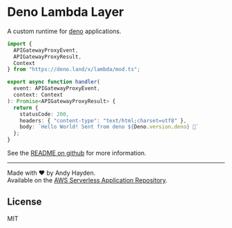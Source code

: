 # Deno Lambda Layer

A custom runtime for [deno](https://github.com/denoland/deno) applications.

```ts
import {
  APIGatewayProxyEvent,
  APIGatewayProxyResult,
  Context
} from "https://deno.land/x/lambda/mod.ts";

export async function handler(
  event: APIGatewayProxyEvent,
  context: Context
): Promise<APIGatewayProxyResult> {
  return {
    statusCode: 200,
    headers: { "content-type": "text/html;charset=utf8" },
    body: `Hello World! Sent from deno ${Deno.version.deno} 🦕`
  };
}
```

See the [README on github](https://github.com/hayd/deno-lambda) for more information.

---

Made with ❤️ by Andy Hayden.  
Available on the [AWS Serverless Application Repository](https://aws.amazon.com/serverless).

## License

MIT
